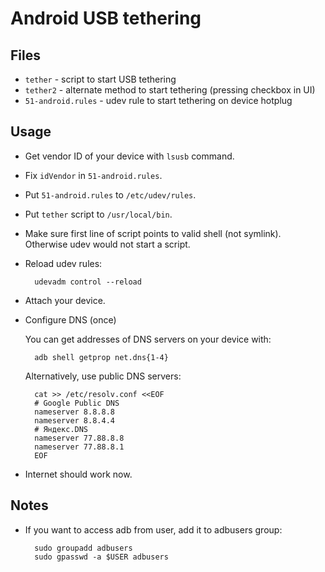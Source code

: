 # Android USB tethering

## Files

* `tether` - script to start USB tethering
* `tether2` - alternate method to start tethering (pressing checkbox in UI)
* `51-android.rules` - udev rule to start tethering on device hotplug

## Usage

* Get vendor ID of your device with `lsusb` command.
* Fix `idVendor` in `51-android.rules`.
* Put `51-android.rules` to `/etc/udev/rules`.
* Put `tether` script to `/usr/local/bin`.
* Make sure first line of script points to valid shell (not symlink).
  Otherwise udev would not start a script.
* Reload udev rules:

        udevadm control --reload

* Attach your device.
* Configure DNS (once)

  You can get addresses of DNS servers on your device with:

        adb shell getprop net.dns{1-4}

  Alternatively, use public DNS servers:

        cat >> /etc/resolv.conf <<EOF
        # Google Public DNS
        nameserver 8.8.8.8
        nameserver 8.8.4.4
        # Яндекс.DNS
        nameserver 77.88.8.8
        nameserver 77.88.8.1
        EOF

* Internet should work now.

## Notes

* If you want to access adb from user, add it to adbusers group:

        sudo groupadd adbusers
        sudo gpasswd -a $USER adbusers
